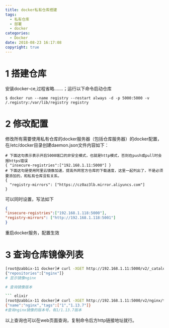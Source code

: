 ```yaml
---
title: docker私有仓库搭建
tags:
  - 私有仓库
  - 部署
  - docker
categories:
  - Docker
date: 2018-08-23 16:17:08
copyright: true
---
```


# 1 搭建仓库
<!--more-->
安装docker-ce,过程省略…….；运行以下命令启动仓库

``` crystal
$ docker run --name registry --restart always -d -p 5000:5000 -v /.registry:/var/lib/registry registry
```

# 2 修改配置

修改所有需要使用私有仓库的docker服务器（包括仓库服务器）的docker配置，在/etc/docker目录创建daemon.json文件内容如下：
``` vala
# 下面这句表示表示开启5000端口的非安全模式，也就是http模式，否则在push或pull时会报https错误
{ "insecure-registries":["192.168.1.11:5000"] }
# 下面这句是使用阿里云镜像加速，提高外网官方仓库的下载速度，这里一起列出了，不是必须要添加的，和私有仓库没有关系。
{
  "registry-mirrors": ["https://cz0az3lb.mirror.aliyuncs.com"]
}
```
可以同时设置，写法如下

``` json
{
"insecure-registries":["192.168.1.118:5000"],
"registry-mirrors": ["http://192.168.1.118:5001"]
}
```
重启docker服务，配置生效

# 3 查询仓库镜像列表

``` bash
[root@zabbix-11 docker]# curl -XGET http://192.168.1.11:5000/v2/_catalog
{"repositories":["nginx"]}
# 显示镜像nginx

# 查询镜像版本

``` elixir
[root@zabbix-11 docker]# curl -XGET http://192.168.1.11:5000/v2/nginx/tags/list
{"name":"nginx","tags":["1","1.13.7"]}
#查询nginx镜像的版本号，有1/1.13.7版本
```
以上查询也可以在web页面查询，复制命令后方http链接地址就行。